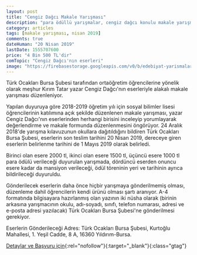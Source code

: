 ```yaml
---
layout: post
title: "Cengiz Dağcı Makale Yarışması"
description: "para ödüllü yarışmalar, cengiz dağcı konulu makale yarışması"
category: articles
tags: [makale yarışması, nisan 2019]
comments: true
dateHuman: "20 Nisan 2019"
lastDate: 1555707600
price: "4 Bin 500 TL'dir"
comTopic: "Cengiz Dağcı'nın eserleri"
image: "https://firebasestorage.googleapis.com/v0/b/edebiyat-yarismalari.appspot.com/o/cengiz-dagci.jpg?alt=media&token=f7746ec5-30ce-4957-8243-08f1dfb215aa"
---
```


Türk Ocakları Bursa Şubesi tarafından ortaöğretim öğrencilerine yönelik olarak meşhur Kırım Tatar yazar Cengiz Dağcı'nın eserleriyle alakalı makale yarışması düzenleniyor.

Yapılan duyuruya göre 2018-2019 öğretim yılı için sosyal bilimler lisesi öğrencilerinin katılımına açık şekilde düzenlenen makale yarışması, yazar Cengiz Dağcı'nın eserlerinden herhangi birisini inceleyip yorumlayarak değerlendirme ve makale formunda düzenlenmesini öngörüyor. 24 Aralık 2018'de yarışma kılavuzunun okullara dağıtıldığını bildiren Türk Ocakları Bursa Şubesi, eserlerin son teslim tarihini 20 Nisan 2019, dereceye giren eserlerin belirlenme tarihini de 1 Mayıs 2019 olarak belirledi. 

Birinci olan esere 2000 tl, ikinci olan esere 1500 tl, üçüncü esere 1000 tl para ödülü verileceği duyurulan yarışmada, dördüncü eserden onuncu esere kadar da mansiyon verileceği, ödül töreninin yeri ve tarihinin ayrıca bildirileceği duyuruldu.

Gönderilecek eserlerin daha önce hiçbir yarışmaya gönderilmemiş olması, düzenleme dahil öğrencilerin kendi ürünü olması şartı aranıyor. A-4 formatında bilgisayara hazırlanmış olan yazının iki nüsha olarak (birinin arkasına yarışmacının okulu, adı-soyadı, sınıfı, telefon numarası, adresi ve e-posta adresi yazılacak) Türk Ocakları Bursa Şubesi'ne gönderilmesi gerekiyor.

Eserlerin Gönderileceği Adres: Türk Ocakları Bursa Şubesi, Kurtoğlu Mahallesi, 1. Yeşil Cadde, 8 A, 16360 Yıldırım-Bursa.

[Detaylar ve Başvuru için](http://old.qha.com.ua/tr/egitim/ortaogretim-ogrencileri-icin-cengiz-dagci-konulu-makale-yarismasi/176300/?utm_source=edebiyatyarismalari.com&utm_medium=affiliate&utm_campaign=cpc){:rel="nofollow"}{:target="_blank"}{:class="gtag"}
